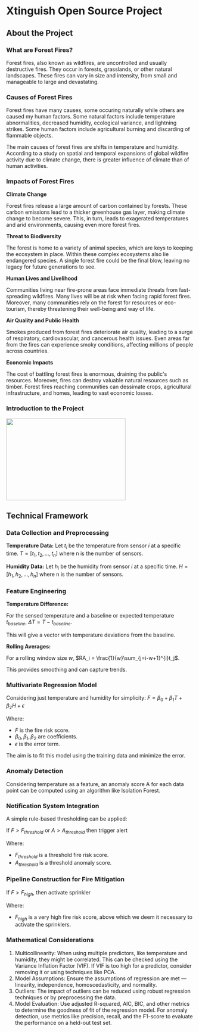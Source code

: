 # Xtinguish Open Source Project

## About the Project

### What are Forest Fires?

Forest fires, also known as wildfires, are uncontrolled and usually destructive fires. They occur in forests, grasslands, or other natural landscapes. These fires can vary in size and intensity, from small and manageable to large and devastating.

### Causes of Forest Fires

Forest fires have many causes, some occuring naturally while others are caused my human factors. Some natural factors include temperature abnormalities, decreased humidity, ecological variance, and lightning strikes. Some human factors include agricultural burning and discarding of flammable objects.

The main causes of forest fires are shifts in temperature and humidity. According to a study on spatial and temporal expansions of global wildfire activity due to climate change, there is greater influence of climate than of human activities.

### Impacts of Forest Fires

**Climate Change**

Forest fires release a large amount of carbon contained by forests. These carbon emissions lead to a thicker greenhouse gas layer, making climate change to become severe. This, in turn, leads to exagerated temperatures and arid environments, causing even more forest fires.

**Threat to Biodiversity**

The forest is home to a variety of animal species, which are keys to keeping the ecosystem in place. Within these complex ecosystems also lie endangered species. A single forest fire could be the final blow, leaving no legacy for future generations to see.

**Human Lives and Livelihood**

Communities living near fire-prone areas face immediate threats from fast-spreading wildfires. Many lives will be at risk when facing rapid forest fires. Moreover, many communities rely on the forest for resources or eco-tourism, thereby threatening their well-being and way of life.

**Air Quality and Public Health**

Smokes produced from forest fires deteriorate air quality, leading to a surge of respiratory, cardiovascular, and cancerous health issues. Even areas far from the fires can experience smoky conditions, affecting millions of people across countries. 

**Economic Impacts**

The cost of battling forest fires is enormous, draining the public's resources. Moreover, fires can destroy valuable natural resources such as timber. Forest fires reaching communities can dessimate crops, agricultural infrastructure, and homes, leading to vast economic losses. 

### Introduction to the Project

[<img src="https://img.youtube.com/vi/fejZKygYZek/hqdefault.jpg" width="320" height="220"
/>](https://www.youtube.com/embed/fejZKygYZek)

## Technical Framework

### Data Collection and Preprocessing

**Temperature Data:** Let $t_i$ be the temperature from sensor $i$ at a specific time. 
$T = [t_1, t_2, ..., t_n]$ where n is the number of sensors.

**Humidity Data:** Let $h_i$ be the humidity from sensor $i$ at a specific time.
$H = [h_1, h_2, ..., h_n]$ where n is the number of sensors.

### Feature Engineering

**Temperature Difference:**

For the sensed temperature and a baseline or expected temperature $t_{baseline}$, $\Delta T = T - t_{baseline}$. 

This will give a vector with temperature deviations from the baseline.

**Rolling Averages:**

For a rolling window size $w$, $RA_i = \frac{1}{w}\sum_{j=i-w+1}^{i}t_j$.

This provides smoothing and can capture trends.

### Multivariate Regression Model

Considering just temperature and humidity for simplicity: $F = \beta_0 + \beta_1T + \beta_2H + \epsilon$

Where:
- $F$ is the fire risk score.
- $\beta_0, \beta_1, \beta_2$ are coefficients.
- $\epsilon$ is the error term.

The aim is to fit this model using the training data and minimize the error.

### Anomaly Detection
Considering temperature as a feature, an anomaly score A for each data point can be computed using an algorithm like Isolation Forest.

### Notification System Integration

A simple rule-based thresholding can be applied:

If $F > F_{threshold}$ or $A > A_{threshold}$ then trigger alert

Where:
- $F_{threshold}$ is a threshold fire risk score.
- $A_{threshold}$ is a threshold anomaly score.

### Pipeline Construction for Fire Mitigation

If $F > F_{high}$, then activate sprinkler

Where:
- $F_{high}$ is a very high fire risk score, above which we deem it necessary to activate the sprinklers.

### Mathematical Considerations
1. Multicollinearity: When using multiple predictors, like temperature and humidity, they might be correlated. This can be checked using the Variance Inflation Factor (VIF). If VIF is too high for a predictor, consider removing it or using techniques like PCA.
2. Model Assumptions: Ensure the assumptions of regression are met — linearity, independence, homoscedasticity, and normality.
3. Outliers: The impact of outliers can be reduced using robust regression techniques or by preprocessing the data.
4. Model Evaluation: Use adjusted R-squared, AIC, BIC, and other metrics to determine the goodness of fit of the regression model. For anomaly detection, use metrics like precision, recall, and the F1-score to evaluate the performance on a held-out test set.